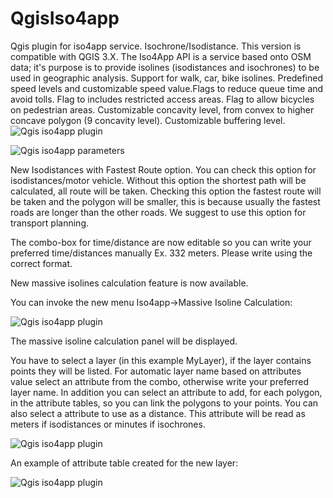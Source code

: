 # QgisIso4app
Qgis plugin for iso4app service. Isochrone/Isodistance.
This version is compatible with QGIS 3.X.
The Iso4App API is a service based onto OSM data; it's purpose is to provide isolines (isodistances and isochrones) to be used 
in geographic analysis.
Support for walk, car, bike isolines. Predefined speed levels and customizable speed value.Flags to reduce queue time and avoid tolls.
Flag to includes restricted access areas. Flag to allow bicycles on pedestrian areas. 
Customizable concavity level, from convex to higher concave polygon (9 concavity level).
Customizable buffering level.
![Qgis iso4app plugin](http://www.iso4app.com/images/qgis_plugin_example.png)

![Qgis iso4app parameters](http://www.k-sol.it/iso4app/qgis_parameter_panel.png)

New Isodistances with Fastest Route option. You can check this option for isodistances/motor vehicle. Without this option the shortest path will be calculated, all route will be taken. Checking this option the fastest route will be taken and the polygon will be smaller, this is because usually the fastest roads are longer than the other roads. We suggest to use this option for transport planning.

The combo-box for time/distance are now editable so you can write your preferred time/distances manually Ex. 332 meters. Please write using the correct format. 

New massive isolines calculation feature is now available.

You can invoke the new menu Iso4app->Massive Isoline Calculation:

![Qgis iso4app plugin](http://www.k-sol.it/iso4app/new_iso4app_menu.png)

The massive isoline calculation panel will be displayed.

You have to select a layer (in this example MyLayer), if the layer contains points they will be listed.
For automatic layer name based on attributes value select an attribute from the combo, otherwise write your preferred layer name. 
In addition you can select an attribute to add, for each polygon, in the attribute tables, so you can link the polygons to your points.
You can also select a attribute to use as a distance. This attribute will be read as meters if isodistances or minutes if isochrones.

![Qgis iso4app plugin](http://www.k-sol.it/iso4app/MassiveIsolineCalculationNew.png)

An example of attribute table created for the new layer:

![Qgis iso4app plugin](http://www.k-sol.it/iso4app/TableAttributes.png)
